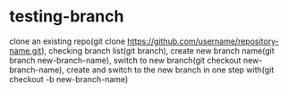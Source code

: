 # testing-branch
clone an existing repo(git clone https://github.com/username/repository-name.git),  checking branch list(git branch), create new branch name(git branch new-branch-name), switch to new branch(git checkout new-branch-name), create and switch to the new branch in one step with(git checkout -b new-branch-name)
